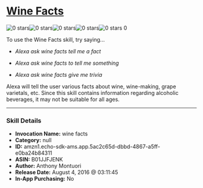 # [Wine Facts](http://alexa.amazon.com/#skills/amzn1.echo-sdk-ams.app.5ac2c65d-dbbd-4867-a5ff-e0ba24b84311)
![0 stars](../../images/ic_star_border_black_18dp_1x.png)![0 stars](../../images/ic_star_border_black_18dp_1x.png)![0 stars](../../images/ic_star_border_black_18dp_1x.png)![0 stars](../../images/ic_star_border_black_18dp_1x.png)![0 stars](../../images/ic_star_border_black_18dp_1x.png) 0

To use the Wine Facts skill, try saying...

* *Alexa ask wine facts tell me a fact*

* *Alexa ask wine facts to tell me something*

* *Alexa ask wine facts give me trivia*

Alexa will tell the user various facts about wine, wine-making, grape varietals, etc.
Since this skill contains information regarding alcoholic beverages, it may not be suitable for all ages.

***

### Skill Details

* **Invocation Name:** wine facts
* **Category:** null
* **ID:** amzn1.echo-sdk-ams.app.5ac2c65d-dbbd-4867-a5ff-e0ba24b84311
* **ASIN:** B01JJFJENK
* **Author:** Anthony Montuori
* **Release Date:** August 4, 2016 @ 03:11:45
* **In-App Purchasing:** No
